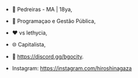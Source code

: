 - 🌃 Pedreiras - MA | 18ya,
- 📖 Programaçao e Gestão Pública,
- ❤ vs lethycia,
- 🌐 Capitalista,
- 💼 https://discord.gg/bgocity.

- Instagram: https://instagram.com/hiroshinagaza

<!---
Hiroshi-Nagaza/Hiroshi-Nagaza is a ✨ special ✨ repository because its `README.md` (this file) appears on your GitHub profile.
You can click the Preview link to take a look at your changes.
--->
